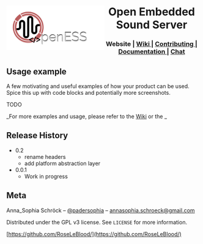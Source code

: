 <div>
 <img src="/docs/Logo-OpenESS.png" width="256" align="left"> 
 <div align="center">
  <h1>Open Embedded Sound Server</h1>
   <h3>
       Website
     </a>
     <span> | </span>
     <a href="https://github.com/RoseLeBlood/openess/wiki">
       Wiki
     </a>
     <span> | </span>
     <a href="https://github.com/RoseLeBlood/openess/blob/master/CONTRIBUTING.md">
       Contributing
     </a>
     <span> | </span>
     <a href="https://roseleblood.github.io/openess/html/d3/dcc/md__r_e_a_d_m_e.html">
       Documentation
     </a>
     <span> | </span>
     <a href="https://webchat.freenode.net/?channels=openess">
       Chat
     </a>
   </h3>
 </div>
</div>

## Usage example

A few motivating and useful examples of how your product can be used. Spice this up with code blocks and potentially more screenshots.

TODO

_For more examples and usage, please refer to the [Wiki][wiki] or the _


## Release History

* 0.2
  * rename headers
  * add platform abstraction layer
* 0.0.1
    * Work in progress
    
## Meta

Anna_Sophia Schröck – [@padersophia](https://twitter.com/padersophia) – annasophia.schroeck@gmail.com

Distributed under the GPL v3 license. See ``LICENSE`` for more information.

[https://github.com/RoseLeBlood/](https://github.com/RoseLeBlood/)


[wiki]: https://github.com/RoseLeBlood/openess/wiki
